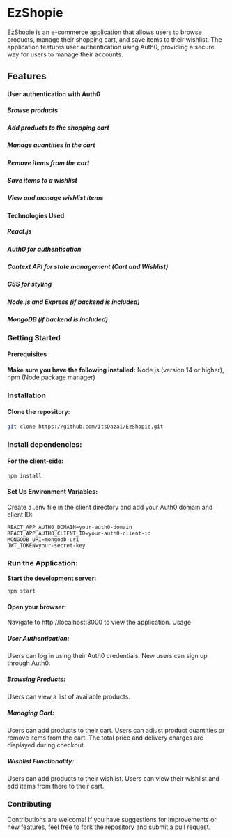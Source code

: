 # **EzShopie**

EzShopie is an e-commerce application that allows users to browse products, manage their shopping cart, and save items to their wishlist. The application features user authentication using Auth0, providing a secure way for users to manage their accounts.

## **Features**
#### **User authentication with Auth0**
##### Browse products
##### Add products to the shopping cart
##### Manage quantities in the cart
##### Remove items from the cart
##### Save items to a wishlist
##### View and manage wishlist items

#### **Technologies Used**
##### React.js
##### Auth0 for authentication
##### Context API for state management (Cart and Wishlist)
##### CSS for styling
##### Node.js and Express (if backend is included)
##### MongoDB (if backend is included)

### **Getting Started**

#### **Prerequisites**
**Make sure you have the following installed:**
Node.js (version 14 or higher),
npm (Node package manager)

### **Installation**

#### Clone the repository:
``` bash
git clone https://github.com/ItsDazai/EzShopie.git
```

### Install dependencies:

#### For the client-side:
```bash
npm install
```

#### Set Up Environment Variables:
Create a .env file in the client directory and add your Auth0 domain and client ID:
```
REACT_APP_AUTH0_DOMAIN=your-auth0-domain
REACT_APP_AUTH0_CLIENT_ID=your-auth0-client-id
MONGODB_URI=mongodb-uri
JWT_TOKEN=your-secret-key
```
### Run the Application:

**Start the development server:**
```bash
npm start
```

#### **Open your browser:**
Navigate to http://localhost:3000 to view the application.
Usage

##### **User Authentication:** 
Users can log in using their Auth0 credentials.
New users can sign up through Auth0.

##### **Browsing Products:**
Users can view a list of available products.

##### **Managing Cart:**
Users can add products to their cart.
Users can adjust product quantities or remove items from the cart.
The total price and delivery charges are displayed during checkout.

##### **Wishlist Functionality:**
Users can add products to their wishlist.
Users can view their wishlist and add items from there to their cart.

### **Contributing**
Contributions are welcome! If you have suggestions for improvements or new features, feel free to fork the repository and submit a pull request.
